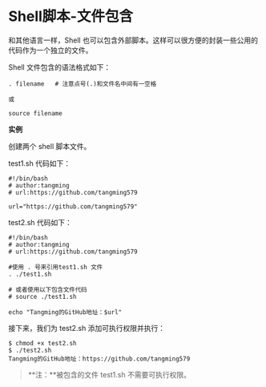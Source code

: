 # Shell脚本-文件包含

和其他语言一样，Shell 也可以包含外部脚本。这样可以很方便的封装一些公用的代码作为一个独立的文件。

Shell 文件包含的语法格式如下：

```
. filename   # 注意点号(.)和文件名中间有一空格

或

source filename
```

**实例**

创建两个 shell 脚本文件。

test1.sh 代码如下：

```
#!/bin/bash
# author:tangming
# url:https://github.com/tangming579

url="https://github.com/tangming579"
```

test2.sh 代码如下：

```
#!/bin/bash
# author:tangming
# url:https://github.com/tangming579

#使用 . 号来引用test1.sh 文件
. ./test1.sh

# 或者使用以下包含文件代码
# source ./test1.sh

echo "Tangming的GitHub地址：$url"
```

接下来，我们为 test2.sh 添加可执行权限并执行：

```
$ chmod +x test2.sh 
$ ./test2.sh 
Tangming的GitHub地址：https://github.com/tangming579
```

> **注：**被包含的文件 test1.sh 不需要可执行权限。